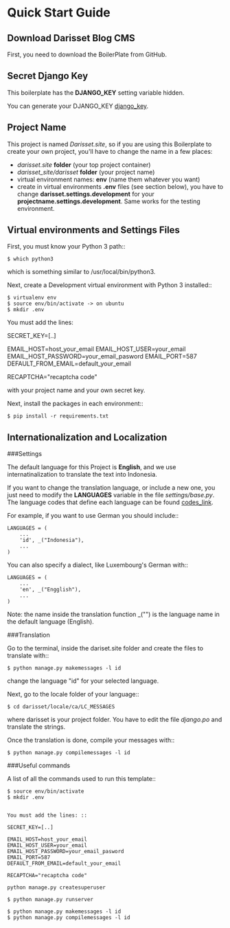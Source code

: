 # Quick Start Guide

## Download Darisset Blog CMS

First, you need to download the BoilerPlate from GitHub.

## Secret Django Key

This boilerplate has the **DJANGO_KEY** setting variable hidden.

You can generate your DJANGO_KEY [django_key](http://www.miniwebtool.com/django-secret-key-generator"target="_blank").

## Project Name

This project is named _Darisset.site_, so if you are using this
Boilerplate to create your own project, you'll have to change
the name in a few places:

- _darisset.site_ **folder** (your top project container)
- _darisset_site/darisset_ **folder** (your project name)
- virtual environment names: **env** (name them whatever you want)
- create in virtual environments **.env** files (see section below), you have to change **darisset.settings.development** for your **projectname.settings.development**. Same works for the testing environment.

## Virtual environments and Settings Files

First, you must know your Python 3 path::

    $ which python3

which is something similar to /usr/local/bin/python3.

Next, create a Development virtual environment with Python 3 installed::

    $ virtualenv env
    $ source env/bin/activate -> on ubuntu
    $ mkdir .env

You must add the lines:

SECRET_KEY=[..]

EMAIL_HOST=host_your_email
EMAIL_HOST_USER=your_email
EMAIL_HOST_PASSWORD=your_email_pasword
EMAIL_PORT=587
DEFAULT_FROM_EMAIL=default_your_email

RECAPTCHA="recaptcha code"

with your project name and your own secret key.

Next, install the packages in each environment::

    $ pip install -r requirements.txt

## Internationalization and Localization

###Settings

The default language for this Project is **English**, and we use internatinalization to translate the text into Indonesia.

If you want to change the translation language, or include a new one, you just need to modify the **LANGUAGES** variable in the file _settings/base.py_. The language codes that define each language can be found [codes_link](<http://msdn.microsoft.com/en-us/library/ms533052(v=vs.85).aspx"target="_blank">).

For example, if you want to use German you should include::

    LANGUAGES = (
        ...
        'id', _("Indonesia"),
        ...
    )

You can also specify a dialect, like Luxembourg's German with::

    LANGUAGES = (
        ...
        'en', _("Engglish"),
        ...
    )

Note: the name inside the translation function \_("") is the language name in the default language (English).

###Translation

Go to the terminal, inside the dariset.site folder and create the files to translate with::

    $ python manage.py makemessages -l id

change the language "id" for your selected language.

Next, go to the locale folder of your language::

    $ cd darisset/locale/ca/LC_MESSAGES

where darisset is your project folder. You have to edit the file _django.po_ and translate the strings.

Once the translation is done, compile your messages with::

    $ python manage.py compilemessages -l id

###Useful commands

A list of all the commands used to run this template::

    $ source env/bin/activate
    $ mkdir .env


    You must add the lines: ::

    SECRET_KEY=[..]

    EMAIL_HOST=host_your_email
    EMAIL_HOST_USER=your_email
    EMAIL_HOST_PASSWORD=your_email_pasword
    EMAIL_PORT=587
    DEFAULT_FROM_EMAIL=default_your_email

    RECAPTCHA="recaptcha code"

    python manage.py createsuperuser

    $ python manage.py runserver

    $ python manage.py makemessages -l id
    $ python manage.py compilemessages -l id
